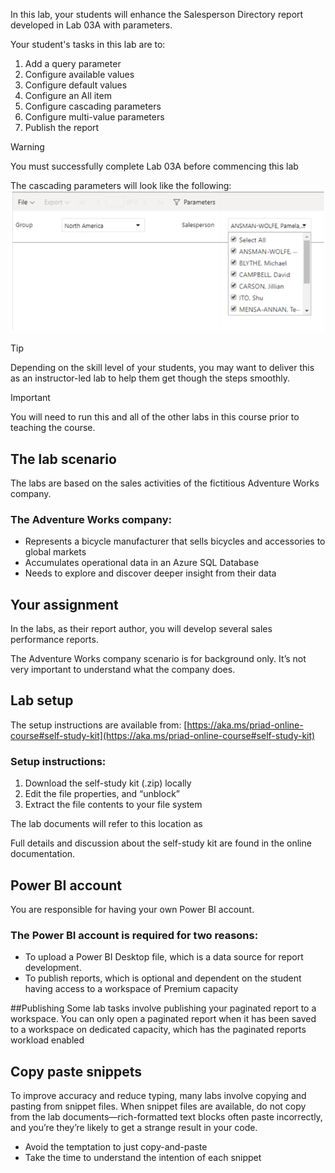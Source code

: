 In this lab, your students will enhance the Salesperson Directory report developed in Lab 03A with parameters. 

Your student's tasks in this lab are to:
1. Add a query parameter
1. Configure available values
1. Configure default values
1. Configure an All item
1. Configure cascading parameters
1. Configure multi-value parameters
1. Publish the report

> [!WARNING]
> You must successfully complete Lab 03A before commencing this lab

The cascading parameters will look like the following:
![detail of the Salesperson dropdown list](../media/lab04a.png)

> [!Tip]
> Depending on the skill level of your students, you may want to deliver this as an instructor-led lab to help them get though the steps smoothly.

> [!IMPORTANT]
> You will need to run this and all of the other labs in this course prior to teaching the course.



## The lab scenario
The labs are based on the sales activities of the fictitious Adventure Works company.

### The Adventure Works company:
- Represents a bicycle manufacturer that sells bicycles and accessories to global markets
- Accumulates operational data in an Azure SQL Database
- Needs to explore and discover deeper insight from their data

## Your assignment
In the labs, as their report author, you will develop several sales performance reports.

The Adventure Works company scenario is for background only. It’s not very important to understand what the company does. 

## Lab setup
The setup instructions are available from: [https://aka.ms/priad-online-course#self-study-kit](https://aka.ms/priad-online-course#self-study-kit)

### Setup instructions:
1. Download the self-study kit (.zip) locally
1. Edit the file properties, and “unblock”
1. Extract the file contents to your file system 


The lab documents will refer to this location as <CourseFolder>

Full details and discussion about the self-study kit are found in the online documentation.

## Power BI account
You are responsible for having your own Power BI account.

### The Power BI account is required for two reasons: 
- To upload a Power BI Desktop file, which is a data source for report development. 
- To publish reports, which is optional and dependent on the student having access to a workspace of Premium capacity

##Publishing
Some lab tasks involve publishing your paginated report to a workspace.
You can only open a paginated report when it has been saved to a workspace on dedicated capacity, which has the paginated reports workload enabled


## Copy paste snippets
To improve accuracy and reduce typing, many labs involve copying and pasting from snippet files. 
When snippet files are available, do not copy from the lab documents—rich-formatted text blocks often paste incorrectly, and you’re they’re likely to get a strange result in your code.

- Avoid the temptation to just copy-and-paste
- Take the time to understand the intention of each snippet
